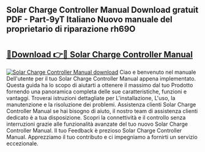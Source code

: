 ## Solar Charge Controller Manual Download gratuit PDF - Part-9yT Italiano Nuovo manuale del proprietario di riparazione rh69O

# <h2><a href="http://dfg9b3.blite.top/?on=Solar+Charge+Controller+Manual">🔗Download 👉🔴 Solar Charge Controller Manual</a></h2>

[![Solar Charge Controller Manual download](https://i.imgur.com/lujVjoI.png)](http://dfg9b3.blite.top/?on=Solar+Charge+Controller+Manual)
Ciao e benvenuto nel manuale Dell'utente per il tuo Solar Charge Controller Manual appena implementato. Questa guida ha lo scopo di aiutarti a ottenere il massimo dal tuo Prodotto fornendo una panoramica completa delle sue caratteristiche, funzioni e vantaggi. Troverai istruzioni dettagliate per L'installazione, L'uso, la manutenzione e la risoluzione dei problemi. Assistenza clienti Solar Charge Controller Manual se hai bisogno di aiuto, il nostro team di assistenza clienti dedicato è a tua disposizione. Scopri la connettività e il controllo senza interruzioni grazie alle funzionalità avanzate del tuo nuovo Solar Charge Controller Manual. Il tuo Feedback è prezioso Solar Charge Controller Manual. Apprezziamo il tuo contributo e ci impegniamo a fornirti un servizio eccezionale.
